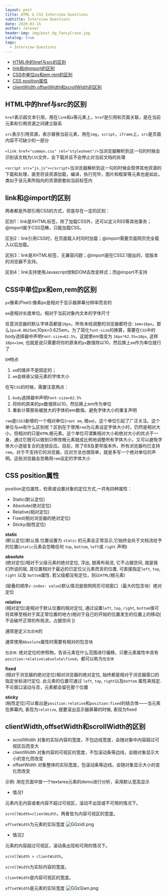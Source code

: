 ```yaml
---
layout: post
title: HTML & CSS Interview Questions
subtitle: Interview Questions
date: 2020-03-15
author: Jalever
header-img: img/post_bg_fancyCrave.jpg
catalog: true
tags:
  - Interview Questions
---
```


- [HTML中的href与src的区别](#html%e4%b8%ad%e7%9a%84href%e4%b8%8esrc%e7%9a%84%e5%8c%ba%e5%88%ab)
- [link和@import的区别](#link%e5%92%8cimport%e7%9a%84%e5%8c%ba%e5%88%ab)
- [CSS中单位px和em,rem的区别](#css%e4%b8%ad%e5%8d%95%e4%bd%8dpx%e5%92%8cemrem%e7%9a%84%e5%8c%ba%e5%88%ab)
- [CSS position属性](#css-position%e5%b1%9e%e6%80%a7)
- [clientWidth,offsetWidth和scrollWidth的区别](#clientwidthoffsetwidth%e5%92%8cscrollwidth%e7%9a%84%e5%8c%ba%e5%88%ab)



## HTML中的href与src的区别
`href`表示超文本引用，用在`link`和`a`等元素上，`href`是引用和页面关联，是在当前元素和引用资源之间建立联系

`src`表示引用资源，表示替换当前元素，用在`img`，`script`，`iframe`上，`src`是页面内容不可缺少的一部分

`<link href="common.css" rel="stylesheet"/>`当浏览器解析到这一句的时候会识别该文档为`CSS`文件，会下载并且不会停止对当前文档的处理

`<script src="js.js"></script>`当浏览器解析到这一句的时候会暂停其他资源的下载和处理，直至将该资源加载，编译，执行完毕，图片和框架等元素也是如此，类似于该元素所指向的资源嵌套如当前标签内

## link和@import的区别

两者都是外部引用CSS的方式，但是存在一定的区别：

区别1：link是XHTML标签，除了加载CSS外，还可以定义RSS等其他事务；@import属于CSS范畴，只能加载CSS。

区别2：link引用CSS时，在页面载入时同时加载；@import需要页面网页完全载入以后加载。

区别3：link是XHTML标签，无兼容问题；@import是在CSS2.1提出的，低版本的浏览器不支持。

区别4：link支持使用Javascript控制DOM去改变样式；而@import不支持


## CSS中单位px和em,rem的区别
`px`像素(Pixel):像素px是相对于显示器屏幕分辨率而言的

`em`是相对长度单位。相对于当前对象内文本的字体尺寸

任意浏览器的默认字体高都是`16px`。所有未经调整的浏览器都符合: `1em=16px`。那么`1px=0.0625em`,10px=0.625em。为了简化`font-size`的换算，需要在`CSS`中的body选择器中声明`Font-size=62.5%`，这就使em值变为 `16px*62.5%=10px`, 这样`10px=1em`, 也就是说只需要将你的原来的`px`数值除以10，然后换上`em`作为单位就行了

`EM`特点 
1. `em`的值并不是固定的；
2. `em`会继承父级元素的字体大小

在写`CSS`的时候，需要注意两点：

1. `body`选择器中声明`Font-size=62.5%`
2. 将你的原来的px数值除以10，然后换上em作为单位
3. 重新计算那些被放大的字体的em数值。避免字体大小的重复声明


`rem`是`CSS3`新增的一个相对单位(`root em`, 根`em`)，这个单位引起了广泛关注。这个单位与`em`有什么区别呢？区别在于使用`rem`为元素设定字体大小时，仍然是相对大小，但相对的只是`HTML`根元素。这个单位可谓集相对大小和绝对大小的优点于一身，通过它既可以做到只修改根元素就成比例地调整所有字体大小，又可以避免字体大小逐层复合的连锁反应。目前，除了IE8及更早版本外，所有浏览器均已支持`rem`。对于不支持它的浏览器，应对方法也很简单，就是多写一个绝对单位的声明。这些浏览器会忽略用`rem`设定的字体大小

## CSS position属性
position定位属性，检索或设置对象的定位方式,一共有四种属性：
- Static(默认定位) 
- Absolute(绝对定位)
- Relative(相对定位)
- Fixed(相对浏览器的绝对定位) 
- Sticky(粘性定位)

<strong>static</strong><br/>
(默认定位)默认值.位置设置为 `static` 的元素会正常显示,它始终会处于文档流给予的位置(`static`元素会忽略任何 `top`, `bottom`, `left`或 `right` 声明)

<strong>absolute</strong><br/>
(绝对定位)相对于父级元素的绝对定位, 浮出, 脱离布局流, 它不占据空间, 就是我们所说的层, 其位置相对于最近的已定位父元素而言的位置, 可直接指定`left`, `top`, `right` 以及 `bottom`属性. 若父级都没有定位，则以`HTML`(根元素)

(层叠的顺序`z-index: value`)默认情况是按照网页可视窗口（最大的包含块）绝对定位

<strong>relative</strong><br/>
(相对定位)是相对于默认位置的相对定位, 通过设置`left`, `top`, `right`, `bottom`值可将其移至相对于其正常位置的地方(相对于自己的开始的位置发生的位置上的移动[ 不会破坏正常的布局流，占据空间 ])

通常是定义`包含块`的

通常使用`Absolute`属性时需要有相对的包含块

`包含块`: 绝对定位的参照物，告诉元素在什么范围进行偏移。只要元素属性中具有`position:relative\absolute\fixed`，都可以称为`包含块`

<strong>fixed</strong><br/>
(相对于浏览器的绝对定位)相对浏览器的绝对定位, 始终都是相对于浏览器窗口的指定坐标进行定位. 此元素的位置可通过 `left`, `top`, `right`以及`bottom` 属性来规定. 不论窗口滚动与否，元素都会留在那个位置

<strong>sticky</strong><br/>
(粘性定位)可以看出是`position:relative`和`position:fixed`的结合体——当元素在屏幕内, 表现为`relative`, 就要滚出显示器屏幕的时候, 表现为fixed

## clientWidth,offsetWidth和scrollWidth的区别
- scrollWidth
对象的实际内容的宽度，不包边线宽度，会随对象中内容超过可视区后而变大
- clientWidth
对象内容的可视区的宽度，不包滚动条等边线，会随对象显示大小的变化而改变
- offsetWidth
对象整体的实际宽度，包滚动条等边线，会随对象显示大小的变化而改变

示例: 
用在页面中放一个textarea元素的demo进行分析，采用默认宽高显示

- 情况1

元素内无内容或者内容不超过可视区，滚动不出现或不可用的情况下。

`scrollWidth=clientWidth`，两者皆为内容可视区的宽度。

`offsetWidth`为元素的实际宽度
![GGzidI.png](https://s1.ax1x.com/2020/04/02/GGzidI.png)

- 情况2

元素的内容超过可视区，滚动条出现和可用的情况下。

`scrollWidth > clientWidth`。

`scrollWidth`为实际内容的宽度。

`clientWidth`是内容可视区的宽度。

`offsetWidth`是元素的实际宽度
![GGzQwn.png](https://s1.ax1x.com/2020/04/02/GGzQwn.png)